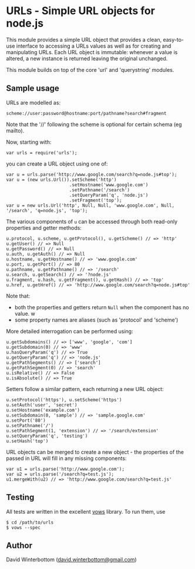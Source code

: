 # URLs - Simple URL objects for node.js

This module provides a simple URL object that provides a clean, easy-to-use interface to 
accessing a URLs values as well as for creating and manipulating URLs.  Each URL object is
immutable: whenever a value is altered, a new instance is returned leaving the original unchanged.

This module builds on top of the core 'url' and 'querystring' modules.

## Sample usage
	
URLs are modelled as:

    scheme://user:password@hostname:port/pathname?search#fragment

Note that the '//' following the scheme is optional for certain schema (eg mailto).	

Now, starting with:

    var urls = require('urls');

you can create a URL object using one of:

    var u = urls.parse('http://www.google.com/search?q=node.js#top');
    var u = (new urls.Url()).setScheme('http')
						    .setHostname('www.google.com')
							.setPathname('/search')
							.setQueryParam('q', 'node.js')
							.setFragment('top');
	var u = new urls.Url('http', Null, Null, 'www.google.com', Null, '/search', 'q=node.js', 'top');

The various components of `u` can be accessed through both read-only properties and getter methods:

    u.protocol, u.scheme, u.getProtocol(), u.getScheme() // => 'http'
	u.getUser() // => Null
	u.getPassword() // => Null
    u.auth, u.getAuth() // => Null
    u.hostname, u.getHostname() // => 'www.google.com'
    u.port, u.getPort() // => 80
    u.pathname, u.getPathname() // => '/search'
    u.search, u.getSearch() // => '?node.js'
    u.fragment, u.hash, u.getFragment(), u.getHash() // => 'top'
    u.href, u.getHref() // => 'http://www.google.com/search?q=node.js#top'

Note that:

- both the properties and getters return `Null` when the component has no value.
w
- some property names are aliases (such as 'protocol' and 'scheme')

More detailed interrogation can be performed using:

    u.getSubdomains() // => ['www', 'google', 'com']
    u.getSubdomain(0) // => 'www'
    u.hasQueryParam('q') // => True
    u.getQueryParam('q') // => 'node.js'
    u.getPathSegments() // => ['search']
    u.getPathSegment(0) // => 'search'
    u.isRelative() // => False
    u.isAbsolute() // => True

Setters follow a similar pattern, each returning a new URL object:

    u.setProtocol('https'), u.setScheme('https')
    u.setAuth('user', 'secret')
    u.setHostname('example.com')
    u.setSubdomain(0, 'sample') // => 'sample.google.com'
    u.setPort('80')
    u.setPathname('/')
    u.setPathSegment(1, 'extension') // => '/search/extension'
    u.setQueryParam('q', 'testing')
    u.setHash('top')

URL objects can be merged to create a new object - the properties of the passed in
URL will fill in any missing components:

    var u1 = urls.parse('http://www.google.com');
	var u2 = urls.parse('/search?q=test.js');
	u1.mergeWith(u2) // => 'http://www.google.com/search?q=test.js'

	
## Testing

All tests are written in the excellent [vows](http://vowsjs.org/) library.  To run them, use

    $ cd /path/to/urls
    $ vows --spec

## Author

David Winterbottom (david.winterbottom@gmail.com)